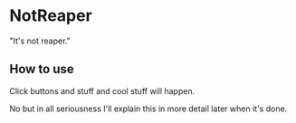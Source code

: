 # NotReaper
"It's not reaper."

## How to use
Click buttons and stuff and cool stuff will happen.

No but in all seriousness I'll explain this in more detail later when it's done.


